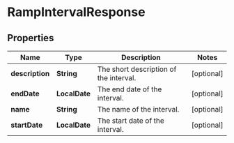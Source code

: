 

# RampIntervalResponse


## Properties

| Name | Type | Description | Notes |
|------------ | ------------- | ------------- | -------------|
|**description** | **String** | The short description of the interval. |  [optional] |
|**endDate** | **LocalDate** | The end date of the interval. |  [optional] |
|**name** | **String** | The name of the interval. |  [optional] |
|**startDate** | **LocalDate** | The start date of the interval. |  [optional] |



